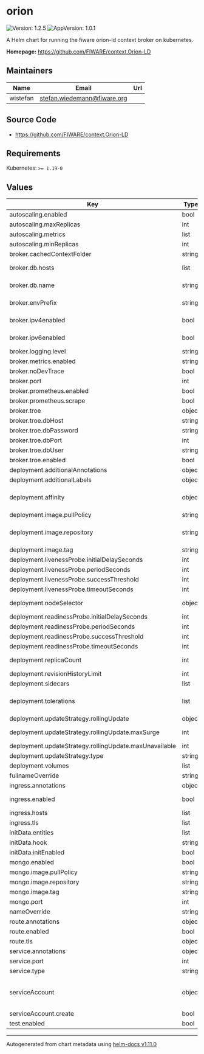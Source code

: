 # orion

![Version: 1.2.5](https://img.shields.io/badge/Version-1.2.5-informational?style=flat-square) ![AppVersion: 1.0.1](https://img.shields.io/badge/AppVersion-1.0.1-informational?style=flat-square)

A Helm chart for running the fiware orion-ld context broker on kubernetes.

**Homepage:** <https://github.com/FIWARE/context.Orion-LD>

## Maintainers

| Name | Email | Url |
| ---- | ------ | --- |
| wistefan | <stefan.wiedemann@fiware.org> |  |

## Source Code

* <https://github.com/FIWARE/context.Orion-LD>

## Requirements

Kubernetes: `>= 1.19-0`

## Values

| Key | Type | Default | Description |
|-----|------|---------|-------------|
| autoscaling.enabled | bool | `false` | should autoscaling be enabled for the context broker |
| autoscaling.maxReplicas | int | `10` | maximum number of running pods |
| autoscaling.metrics | list | `[]` | metrics to react on |
| autoscaling.minReplicas | int | `1` | minimum number of running pods |
| broker.cachedContextFolder | string | `"/opt/orion/ldcontexts"` |  |
| broker.db.hosts | list | `[]` | configuration of the mongo-db hosts. if multiple hosts are inserted, its assumed that mongo is running as a replica set |
| broker.db.name | string | `"orion"` | the db to use. if running in multiservice mode, its used as a prefix. |
| broker.envPrefix | string | `"ORIONLD_"` | Prefix to be used for env-vars in orion. Must be ORION_ for orion and ORIONLD_ for orion-ld |
| broker.ipv4enabled | bool | `false` | set to true if only ipv4 should be used, do not set both options to true |
| broker.ipv6enabled | bool | `false` | set to true if only ipv6 should be used, do not set both options to true |
| broker.logging.level | string | `"WARN"` | log level of the broker |
| broker.metrics.enabled | string | `"false"` | enable or disable metrics gathering |
| broker.noDevTrace | bool | `true` | should the extended development tracing be disabled? |
| broker.port | int | `1026` | port that the broker is listening to |
| broker.prometheus.enabled | bool | `true` |  |
| broker.prometheus.scrape | bool | `true` |  |
| broker.troe | object | `{"dbHost":"postgres","dbPassword":"password","dbPort":5432,"dbUser":"user","enabled":false}` | configuration of temporal entity representation |
| broker.troe.dbHost | string | `"postgres"` | host of the postgres to be used |
| broker.troe.dbPassword | string | `"password"` | password to authenticate with at postgres |
| broker.troe.dbPort | int | `5432` | port of the postgres to be used |
| broker.troe.dbUser | string | `"user"` | username to authenticate with at postgres |
| broker.troe.enabled | bool | `false` | should temporal representation of entities be enabled |
| deployment.additionalAnnotations | object | `{}` | additional annotations for the deployment, if required |
| deployment.additionalLabels | object | `{}` | additional labels for the deployment, if required |
| deployment.affinity | object | `{}` | affinity template ref: https://kubernetes.io/docs/concepts/configuration/assign-pod-node/#affinity-and-anti-affinity |
| deployment.image.pullPolicy | string | `"IfNotPresent"` | specification of the image pull policy |
| deployment.image.repository | string | `"quay.io/fiware/orion-ld"` | orion image name ref: https://hub.docker.com/r/fiware/orion/ ref: https://quay.io/repository/fiware/orion-ld |
| deployment.image.tag | string | `"1.1.0"` | tag of the image to be used |
| deployment.livenessProbe.initialDelaySeconds | int | `30` |  |
| deployment.livenessProbe.periodSeconds | int | `10` |  |
| deployment.livenessProbe.successThreshold | int | `1` |  |
| deployment.livenessProbe.timeoutSeconds | int | `30` |  |
| deployment.nodeSelector | object | `{}` | selector template ref: https://kubernetes.io/docs/user-guide/node-selection/ |
| deployment.readinessProbe.initialDelaySeconds | int | `30` |  |
| deployment.readinessProbe.periodSeconds | int | `10` |  |
| deployment.readinessProbe.successThreshold | int | `1` |  |
| deployment.readinessProbe.timeoutSeconds | int | `30` |  |
| deployment.replicaCount | int | `1` | initial number of target replications, can be different if autoscaling is enabled |
| deployment.revisionHistoryLimit | int | `3` | number of old replicas to be retained |
| deployment.sidecars | list | `[]` | additional sidepods for the deployment, if required |
| deployment.tolerations | list | `[]` | tolerations template ref: ref: https://kubernetes.io/docs/concepts/configuration/taint-and-toleration/ |
| deployment.updateStrategy.rollingUpdate | object | `{"maxSurge":1,"maxUnavailable":0}` | new pods will be added gradually |
| deployment.updateStrategy.rollingUpdate.maxSurge | int | `1` | number of pods that can be created above the desired amount while updating |
| deployment.updateStrategy.rollingUpdate.maxUnavailable | int | `0` | number of pods that can be unavailable while updating |
| deployment.updateStrategy.type | string | `"RollingUpdate"` | type of the update |
| deployment.volumes | list | `[]` | additional volumes for the deployment, if required |
| fullnameOverride | string | `""` | option to override the fullname config in the _helpers.tpl |
| ingress.annotations | object | `{}` | annotations to be added to the ingress |
| ingress.enabled | bool | `false` | should there be an ingress to connect orion with the public internet |
| ingress.hosts | list | `[]` | all hosts to be provided |
| ingress.tls | list | `[]` | configure the ingress' tls |
| initData.entities | list | `[]` | Array of entities to be created |
| initData.hook | string | `"post-install,post-upgrade"` | Annotation value for the Hook |
| initData.initEnabled | bool | `false` | should the creation of initial entities be enabled |
| mongo.enabled | bool | `true` | should mongodb be enabled |
| mongo.image.pullPolicy | string | `"IfNotPresent"` | pull policy to be used for mongo |
| mongo.image.repository | string | `"quay.io/opencloudio/ibm-mongodb"` | mongo image name |
| mongo.image.tag | string | `"4.0.24"` | version of mongo |
| mongo.port | int | `27017` | port to make mongo accessible at |
| nameOverride | string | `""` | option to override the name config in the _helpers.tpl |
| route.annotations | object | `{}` | annotations to be added to the route |
| route.enabled | bool | `false` |  |
| route.tls | object | `{}` | tls configuration for the route |
| service.annotations | object | `{}` | addtional annotations, if required |
| service.port | int | `1026` | port to be used by the service |
| service.type | string | `"ClusterIP"` | service type |
| serviceAccount | object | `{"create":false}` | if a orion specific service account should be used, it can be configured here ref: https://kubernetes.io/docs/tasks/configure-pod-container/configure-service-account/ |
| serviceAccount.create | bool | `false` | specifies if the account should be created |
| test.enabled | bool | `true` | should the test be enabled? |

----------------------------------------------
Autogenerated from chart metadata using [helm-docs v1.11.0](https://github.com/norwoodj/helm-docs/releases/v1.11.0)
